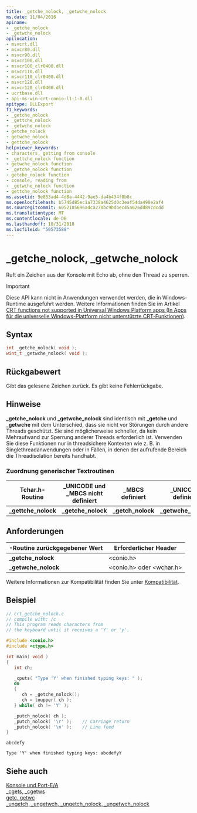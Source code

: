 ```yaml
---
title: _getche_nolock, _getwche_nolock
ms.date: 11/04/2016
apiname:
- _getche_nolock
- _getwche_nolock
apilocation:
- msvcrt.dll
- msvcr80.dll
- msvcr90.dll
- msvcr100.dll
- msvcr100_clr0400.dll
- msvcr110.dll
- msvcr110_clr0400.dll
- msvcr120.dll
- msvcr120_clr0400.dll
- ucrtbase.dll
- api-ms-win-crt-conio-l1-1-0.dll
apitype: DLLExport
f1_keywords:
- _getche_nolock
- _gettche_nolock
- _getwche_nolock
- getche_nolock
- getwche_nolock
- gettche_nolock
helpviewer_keywords:
- characters, getting from console
- _gettche_nolock function
- getwche_nolock function
- _getche_nolock function
- getche_nolock function
- console, reading from
- _getwche_nolock function
- gettche_nolock function
ms.assetid: 9e853ad4-4d8a-4442-9ae5-da4b434f0b8c
ms.openlocfilehash: b5745d85ec1a7338a4625d0c3eaf54da498e2af4
ms.sourcegitcommit: 6052185696adca270bc9bdbec45a626dd89cdcdd
ms.translationtype: MT
ms.contentlocale: de-DE
ms.lasthandoff: 10/31/2018
ms.locfileid: "50573588"
---
```

# <a name="getchenolock-getwchenolock"></a>_getche_nolock, _getwche_nolock

Ruft ein Zeichen aus der Konsole mit Echo ab, ohne den Thread zu sperren.

> [!IMPORTANT]
> Diese API kann nicht in Anwendungen verwendet werden, die in Windows-Runtime ausgeführt werden. Weitere Informationen finden Sie im Artikel [CRT functions not supported in Universal Windows Platform apps (In Apps für die universelle Windows-Plattform nicht unterstützte CRT-Funktionen)](../../cppcx/crt-functions-not-supported-in-universal-windows-platform-apps.md).

## <a name="syntax"></a>Syntax

```C
int _getche_nolock( void );
wint_t _getwche_nolock( void );
```

## <a name="return-value"></a>Rückgabewert

Gibt das gelesene Zeichen zurück. Es gibt keine Fehlerrückgabe.

## <a name="remarks"></a>Hinweise

**_getche_nolock** und **_getwche_nolock** sind identisch mit **_getche** und **_getwche** mit dem Unterschied, dass sie nicht vor Störungen durch andere Threads geschützt. Sie sind möglicherweise schneller, da kein Mehraufwand zur Sperrung anderer Threads erforderlich ist. Verwenden Sie diese Funktionen nur in threadsichere Kontexten wie z. B. in Singlethreadanwendungen oder in Fällen, in denen der aufrufende Bereich die Threadisolation bereits handhabt.

### <a name="generic-text-routine-mappings"></a>Zuordnung generischer Textroutinen

|Tchar.h-Routine|_UNICODE und _MBCS nicht definiert|_MBCS definiert|_UNICODE definiert|
|---------------------|--------------------------------------|--------------------|-----------------------|
|**_gettche_nolock**|**_getche_nolock**|**_getch_nolock**|**_getwche_nolock**|

## <a name="requirements"></a>Anforderungen

|-Routine zurückgegebener Wert|Erforderlicher Header|
|-------------|---------------------|
|**_getche_nolock**|\<conio.h>|
|**_getwche_nolock**|\<conio.h> oder \<wchar.h>|

Weitere Informationen zur Kompatibilität finden Sie unter [Kompatibilität](../../c-runtime-library/compatibility.md).

## <a name="example"></a>Beispiel

```C
// crt_getche_nolock.c
// compile with: /c
// This program reads characters from
// the keyboard until it receives a 'Y' or 'y'.

#include <conio.h>
#include <ctype.h>

int main( void )
{
   int ch;

   _cputs( "Type 'Y' when finished typing keys: " );
   do
   {
      ch = _getche_nolock();
      ch = toupper( ch );
   } while( ch != 'Y' );

   _putch_nolock( ch );
   _putch_nolock( '\r' );    // Carriage return
   _putch_nolock( '\n' );    // Line feed
}
```

```Input
abcdefy
```

```Output
Type 'Y' when finished typing keys: abcdefyY
```

## <a name="see-also"></a>Siehe auch

[Konsole und Port-E/A](../../c-runtime-library/console-and-port-i-o.md)<br/>
[_cgets, _cgetws](../../c-runtime-library/cgets-cgetws.md)<br/>
[getc, getwc](getc-getwc.md)<br/>
[_ungetch, _ungetwch, _ungetch_nolock, _ungetwch_nolock](ungetch-ungetwch-ungetch-nolock-ungetwch-nolock.md)<br/>
